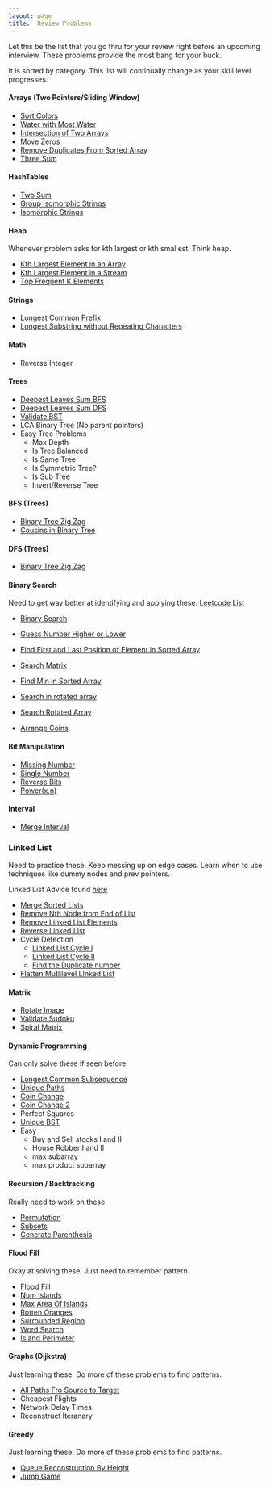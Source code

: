 ```yaml
---
layout: page
title:  Review Problems
---
```


Let this be the list that you go thru for your review right before an upcoming interview. These problems provide the most bang for your buck.

It is sorted by category. This list will continually change as your skill level progresses.

#### Arrays (Two Pointers/Sliding Window)

- [Sort Colors](/problems/sortColors)
- [Water with Most Water](/problems/waterWithMostWater)
- [Intersection of Two Arrays](/problems/intersectionOfTwoArrays2)
- [Move Zeros](/problems/moveZeros)
- [Remove Duplicates From Sorted Array](/problems/removeDupsFromSortedArray)
- [Three Sum](/problems/threeSum)

#### HashTables

- [Two Sum](/problems/twoSum)
- [Group Isomorphic Strings](/problems/groupIsomorphicStrings)
- [Isomorphic Strings](/problems/isomorphicStrings)

#### Heap

Whenever problem asks for kth largest or kth smallest. Think heap.

- [Kth Largest Element in an Array](/problems/kthlargestElementInAnArray)
- [Kth Largest Element in a Stream](/problems/kthlargestElementInAStream)
- [Top Frequent K Elements](/problems/topFrequentKElements)

#### Strings

- [Longest Common Prefix](/problems/longestCommonPrefix)
- [Longest Substring without Repeating Characters](/problems/longestSubstringWithoutRepeatingChars)

#### Math

- Reverse Integer




#### Trees

- [Deepest Leaves Sum BFS](/problems/deepestLeavesSumBFS)
- [Deepest Leaves Sum DFS](/problems/deepestLeavesSumDFS)
- [Validate BST](/problems/validateBST)
- LCA Binary Tree (No parent pointers)
- Easy Tree Problems
    - Max Depth
    - Is Tree Balanced
    - Is Same Tree
    - Is Symmetric Tree?
    - Is Sub Tree
    - Invert/Reverse Tree

#### BFS (Trees)

- [Binary Tree Zig Zag](/problems/binaryTreeZigZag)
- [Cousins in Binary Tree](/problems/cousinsInBinaryTree)

#### DFS (Trees)

- [Binary Tree Zig Zag](/problems/binaryTreeZigZagDfs)

#### Binary Search

Need to get way better at identifying and applying these.
[Leetcode List](https://leetcode.com/tag/binary-search/)

- [Binary Search](/problems/binarySearch)
- [Guess Number Higher or Lower](/problems/guessNumberHigherOrLower)
- [Find First and Last Position of Element in Sorted Array](/problems/searchForARange)

- [Search Matrix](/problems/matrixSearch)
- [Find Min in Sorted Array](/problems/findMinInSortedArray)
- [Search in rotated array](/problems/)
- [Search Rotated Array](/problems/searchRotatedArray)
- [Arrange Coins](/problems/arrangeCoins)

#### Bit Manipulation

- [Missing Number](/problems/missingNumber)
- [Single Number](/problems/singleNumber)
- [Reverse Bits](/problems/reverseBits)
- [Power(x,n)](/problems/powx-n)

#### Interval

- [Merge Interval](/problems/mergeIntervals)

### Linked List

Need to practice these. Keep messing up on edge cases. Learn when to use techniques like dummy nodes and prev pointers.

Linked List Advice found [here](https://leetcode.com/explore/learn/card/linked-list/214/two-pointer-technique/1216/)

- [Merge Sorted Lists](/problems/mergeSortedLLiter)
- [Remove Nth Node from End of List](/problems/removeNthNodeFromEndOfList)
- [Remove Linked List Elements](/problems/removeLinkedListElements)
- [Reverse Linked List](/problems/reverseLLiterative)
- Cycle Detection
    - [Linked List Cycle I](/problems/llcycle)
    - [Linked List Cycle II](/problems/llcycle2)
    - [Find the Duplicate number](/problems/findTheDuplicateNumber)
- [Flatten Mutlilevel LInked List](/problems/flattenMultilevelDoublyLinkedList)






#### Matrix

- [Rotate Image](/problems/rotateImage)
- [Validate Sudoku](/problems/validateSudoku)
- [Spiral Matrix](/problems/spiralMatrix)


#### Dynamic Programming

Can only solve these if seen before

- [Longest Common Subsequence](/problems/longestCommonSubsequence)
- [Unique Paths](/problems/uniquePaths)
- [Coin Change](/problems/coinChange)
- [Coin Change 2](/problems/coinChange2)
- Perfect Squares
- [Unique BST](/problems/uniqueBST)
- Easy
    - Buy and Sell stocks I and II
    - House Robber I and II
    - max subarray
    - max product subarray

#### Recursion / Backtracking

Really need to work on these

- [Permutation](/problems/permutations)
- [Subsets](/problems/subsets)
- [Generate Parenthesis](/problems/generateParanthesis)

#### Flood Fill

Okay at solving these. Just need to remember pattern.

- [Flood Fill](/problems/floodfill)
- [Num Islands](/problems/numIslands)
- [Max Area Of Islands](/problems/maxAreaOfIsland)
- [Rotten Oranges](/problems/rottenOranges)
- [Surrounded Region](/problems/surroundedRegion)
- [Word Search](/problems/wordSearch)
- [Island Perimeter](/problems/islandPerimeter)


#### Graphs (Dijkstra)

Just learning these. Do more of these problems to find patterns.

- [All Paths Fro Source to Target](/problems/allPathsFromSourceToTarget)
- Cheapest Flights
- Network Delay Times
- Reconstruct Iteranary

#### Greedy

Just learning these. Do more of these problems to find patterns.

- [Queue Reconstruction By Height](/problems/queueReconstructionByHeight)
- [Jump Game](/problems/jumpGame)
